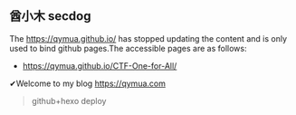 
## 酋小木 secdog

The https://qymua.github.io/ has stopped updating the content and is only used to bind github pages.The accessible pages are as follows:

- https://qymua.github.io/CTF-One-for-All/  

✔Welcome to my blog https://qymua.com 

>  github+hexo  deploy

